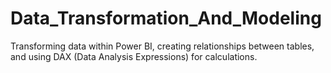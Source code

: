 # Data_Transformation_And_Modeling
Transforming data within Power BI, creating relationships between tables, and using DAX (Data Analysis Expressions) for calculations.
